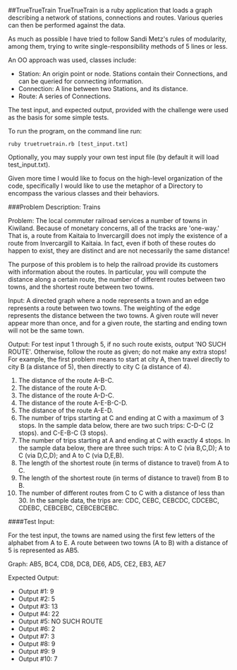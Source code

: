 ##TrueTrueTrain
TrueTrueTrain is a ruby application that loads a graph describing a network of stations, connections and routes. Various queries can then be performed against the data. 

As much as possible I have tried to follow Sandi Metz's rules of modularity, among them, trying to write single-responsibility methods of 5 lines or less.

An OO approach was used, classes include:
* Station: An origin point or node. Stations contain their Connections, and can be queried for connecting information. 
* Connection: A line between two Stations, and its distance.
* Route: A series of Connections.

The test input, and expected output, provided with the challenge were used as the basis for some simple tests.

To run the program, on the command line run:
```
ruby truetruetrain.rb [test_input.txt]
```
Optionally, you may supply your own test input file (by default it will load test_input.txt).

Given more time I would like to focus on the high-level organization of the code, specifically I would like to use the metaphor of a Directory to encompass the various classes and their behaviors.



###Problem Description: Trains
 
Problem:  The local commuter railroad services a number of towns in Kiwiland.  Because of monetary concerns, all of the tracks are 'one-way.'  That is, a route from Kaitaia to Invercargill does not imply the existence of a route from Invercargill to Kaitaia.  In fact, even if both of these routes do happen to exist, they are distinct and are not necessarily the same distance!
 
The purpose of this problem is to help the railroad provide its customers with information about the routes.  In particular, you will compute the distance along a certain route, the number of different routes between two towns, and the shortest route between two towns.
 
Input:  A directed graph where a node represents a town and an edge represents a route between two towns.  The weighting of the edge represents the distance between the two towns.  A given route will never appear more than once, and for a given route, the starting and ending town will not be the same town.
 
Output: For test input 1 through 5, if no such route exists, output 'NO SUCH ROUTE'.  Otherwise, follow the route as given; do not make any extra stops!  For example, the first problem means to start at city A, then travel directly to city B (a distance of 5), then directly to city C (a distance of 4).
 
1. The distance of the route A-B-C.
2. The distance of the route A-D.
3. The distance of the route A-D-C.
4. The distance of the route A-E-B-C-D.
5. The distance of the route A-E-D.
6. The number of trips starting at C and ending at C with a maximum of 3 stops.  In the sample data below, there are two such trips: C-D-C (2 stops). and C-E-B-C (3 stops).
7. The number of trips starting at A and ending at C with exactly 4 stops.  In the sample data below, there are three such trips: A to C (via B,C,D); A to C (via D,C,D); and A to C (via D,E,B).
8. The length of the shortest route (in terms of distance to travel) from A to C.
9. The length of the shortest route (in terms of distance to travel) from B to B.
10. The number of different routes from C to C with a distance of less than 30.  In the sample data, the trips are: CDC, CEBC, CEBCDC, CDCEBC, CDEBC, CEBCEBC, CEBCEBCEBC.
 
####Test Input:
 
For the test input, the towns are named using the first few letters of the alphabet from A to E.  A route between two towns (A to B) with a distance of 5 is represented as AB5.
 
Graph: AB5, BC4, CD8, DC8, DE6, AD5, CE2, EB3, AE7
 
Expected Output:
 
* Output #1: 9
* Output #2: 5
* Output #3: 13
* Output #4: 22
* Output #5: NO SUCH ROUTE
* Output #6: 2
* Output #7: 3
* Output #8: 9
* Output #9: 9
* Output #10: 7